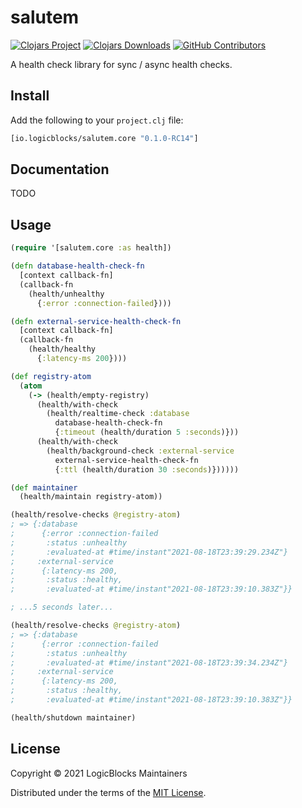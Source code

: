 # salutem

[![Clojars Project](https://img.shields.io/clojars/v/io.logicblocks/salutem.core.svg)](https://clojars.org/io.logicblocks/salutem.core)
[![Clojars Downloads](https://img.shields.io/clojars/dt/io.logicblocks/salutem.core.svg)](https://clojars.org/io.logicblocks/salutem.core)
[![GitHub Contributors](https://img.shields.io/github/contributors-anon/logicblocks/salutem.svg)](https://github.com/logicblocks/salutem/graphs/contributors)

A health check library for sync / async health checks.

## Install

Add the following to your `project.clj` file:

```clojure
[io.logicblocks/salutem.core "0.1.0-RC14"]
```

## Documentation

TODO

## Usage

```clojure
(require '[salutem.core :as health])

(defn database-health-check-fn
  [context callback-fn]
  (callback-fn
    (health/unhealthy
      {:error :connection-failed})))

(defn external-service-health-check-fn
  [context callback-fn]
  (callback-fn
    (health/healthy
      {:latency-ms 200})))

(def registry-atom
  (atom
    (-> (health/empty-registry)
      (health/with-check
        (health/realtime-check :database
          database-health-check-fn
          {:timeout (health/duration 5 :seconds)}))
      (health/with-check
        (health/background-check :external-service
          external-service-health-check-fn
          {:ttl (health/duration 30 :seconds)})))))

(def maintainer
  (health/maintain registry-atom))

(health/resolve-checks @registry-atom)
; => {:database
;      {:error :connection-failed
;       :status :unhealthy
;       :evaluated-at #time/instant"2021-08-18T23:39:29.234Z"}
;     :external-service 
;      {:latency-ms 200,
;       :status :healthy,
;       :evaluated-at #time/instant"2021-08-18T23:39:10.383Z"}}

; ...5 seconds later...

(health/resolve-checks @registry-atom)
; => {:database
;      {:error :connection-failed
;       :status :unhealthy
;       :evaluated-at #time/instant"2021-08-18T23:39:34.234Z"}
;     :external-service 
;      {:latency-ms 200,
;       :status :healthy,
;       :evaluated-at #time/instant"2021-08-18T23:39:10.383Z"}}

(health/shutdown maintainer)
```

## License

Copyright &copy; 2021 LogicBlocks Maintainers

Distributed under the terms of the
[MIT License](http://opensource.org/licenses/MIT).
